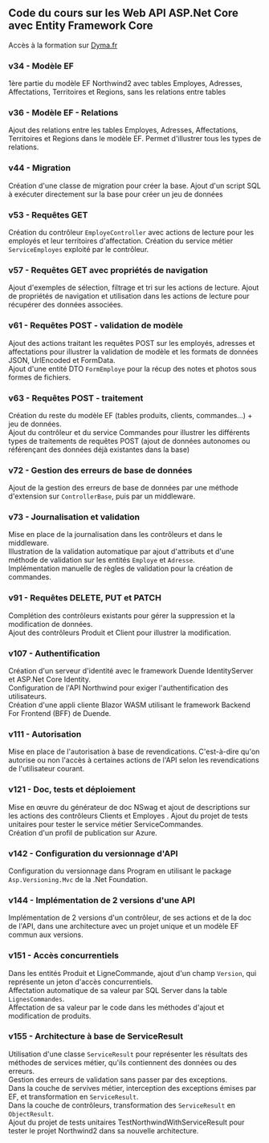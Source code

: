 ## Code du cours sur les Web API ASP.Net Core avec Entity Framework Core

Accès à la formation sur [Dyma.fr](https://dyma.fr/aspnetcore)

### v34 - Modèle EF
1ère partie du modèle EF Northwind2 avec tables Employes, Adresses, Affectations, Territoires et Regions, sans les relations entre tables 

### v36 - Modèle EF - Relations
Ajout des relations entre les tables Employes, Adresses, Affectations, Territoires et Regions dans le modèle EF. Permet d'illustrer tous les types de relations.

### v44 - Migration
Création d'une classe de migration pour créer la base. Ajout d'un script SQL à exécuter directement sur la base pour créer un jeu de données

### v53 - Requêtes GET
Création du contrôleur `EmployeController` avec actions de lecture pour les employés et leur territoires d'affectation. Création du service métier `ServiceEmployes` exploité par le contrôleur.

### v57 - Requêtes GET avec propriétés de navigation
Ajout d'exemples de sélection, filtrage et tri sur les actions de lecture. Ajout de propriétés de navigation et utilisation dans les actions de lecture pour récupérer des données associées.

### v61 - Requêtes POST - validation de modèle
Ajout des actions traitant les requêtes POST sur les employés, adresses et affectations pour illustrer la validation de modèle et les formats de données JSON, UrlEncoded et FormData.  
Ajout d'une entité DTO `FormEmploye` pour la récup des notes et photos sous formes de fichiers.

### v63 - Requêtes POST - traitement
Création du reste du modèle EF (tables produits, clients, commandes...) + jeu de données.  
Ajout du contrôleur et du service Commandes pour illustrer les différents types de traitements de requêtes POST (ajout de données autonomes ou référençant des données déjà existantes dans la base)

### v72 - Gestion des erreurs de base de données
Ajout de la gestion des erreurs de base de données par une méthode d'extension sur `ControllerBase`, puis par un middleware.

### v73 - Journalisation et validation
Mise en place de la journalisation dans les contrôleurs et dans le middleware.  
Illustration de la validation automatique par ajout d'attributs et d'une méthode de validation sur les entités `Employe` et `Adresse`.  
Implémentation manuelle de règles de validation pour la création de commandes.

### v91 - Requêtes DELETE, PUT et PATCH
Complétion des contrôleurs existants pour gérer la suppression et la modification de données.  
Ajout des contrôleurs Produit et Client pour illustrer  la modification.

### v107 - Authentification
Création d'un serveur d'identité avec le framework Duende IdentityServer et ASP.Net Core Identity.  
Configuration de l'API Northwind pour exiger l'authentification des utilisateurs.  
Création d'une appli cliente Blazor WASM utilisant le framework Backend For Frontend (BFF) de Duende.

### v111 - Autorisation
Mise en place de l'autorisation à base de revendications. C'est-à-dire qu'on autorise ou non l'accès à certaines actions de l'API selon les revendications de l'utilisateur courant.  

### v121 - Doc, tests et déploiement
Mise en œuvre du générateur de doc NSwag et ajout de descriptions sur les actions des contrôleurs Clients et Employes .
Ajout du projet de tests unitaires pour tester le service métier ServiceCommandes.  
Création d'un profil de publication sur Azure.

### v142 - Configuration du versionnage d'API
Configuration du versionnage dans Program en utilisant le package `Asp.Versioning.Mvc` de la .Net Foundation. 

### v144 - Implémentation de 2 versions d'une API
Implémentation de 2 versions d'un contrôleur, de ses actions et de la doc de l'API, dans une architecture avec un projet unique et un modèle EF commun aux versions.

### v151 - Accès concurrentiels
Dans les entités Produit et LigneCommande, ajout d'un champ `Version`, qui représente un jeton d'accès concurrentiels.  
Affectation automatique de sa valeur par SQL Server dans la table `LignesCommandes`.  
Affectation de sa valeur par le code dans les méthodes d'ajout et modification de produits.

### v155 - Architecture à base de ServiceResult
Utilisation d'une classe `ServiceResult` pour représenter les résultats des méthodes de services métier, qu'ils contiennent des données ou des erreurs.  
Gestion des erreurs de validation sans passer par des exceptions.  
Dans la couche de servives métier, interception des exceptions émises par EF, et transformation en `ServiceResult`.  
Dans la couche de contrôleurs, transformation des `ServiceResult` en `ObjectResult`.  
Ajout du projet de tests unitaires TestNorthwindWithServiceResult pour tester le projet Northwind2 dans sa nouvelle architecture.
